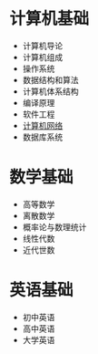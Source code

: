 # 计算机基础

- 计算机导论
- 计算机组成
- 操作系统
- 数据结构和算法
- 计算机体系结构
- 编译原理
- 软件工程
- [计算机网络](计算机网络/计算机网络.md)
- 数据库系统

# 数学基础

- 高等数学
- 离散数学
- 概率论与数理统计
- 线性代数
- 近代世数

# 英语基础

- 初中英语
- 高中英语
- 大学英语



